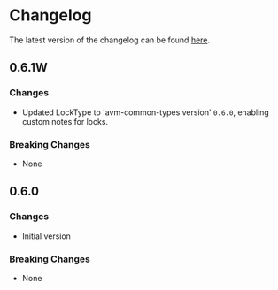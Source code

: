 # Changelog

The latest version of the changelog can be found [here](https://github.com/Azure/bicep-registry-modules/blob/main/avm/res/container-instance/container-group/CHANGELOG.md).

## 0.6.1W

### Changes

- Updated LockType to 'avm-common-types version' `0.6.0`, enabling custom notes for locks.

### Breaking Changes

- None

## 0.6.0

### Changes

- Initial version

### Breaking Changes

- None

